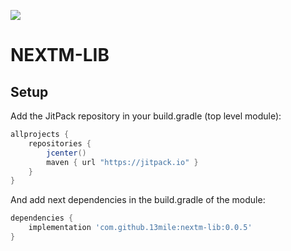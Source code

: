
[![](https://jitpack.io/v/13mile/nextm-lib.svg)](https://jitpack.io/#13mile/nextm-lib)

# NEXTM-LIB


## Setup
Add the JitPack repository in your build.gradle (top level module):
```gradle
allprojects {
    repositories {
        jcenter()
        maven { url "https://jitpack.io" }
    }
}
```

And add next dependencies in the build.gradle of the module:
```gradle
dependencies {
    implementation 'com.github.13mile:nextm-lib:0.0.5'
}
```
